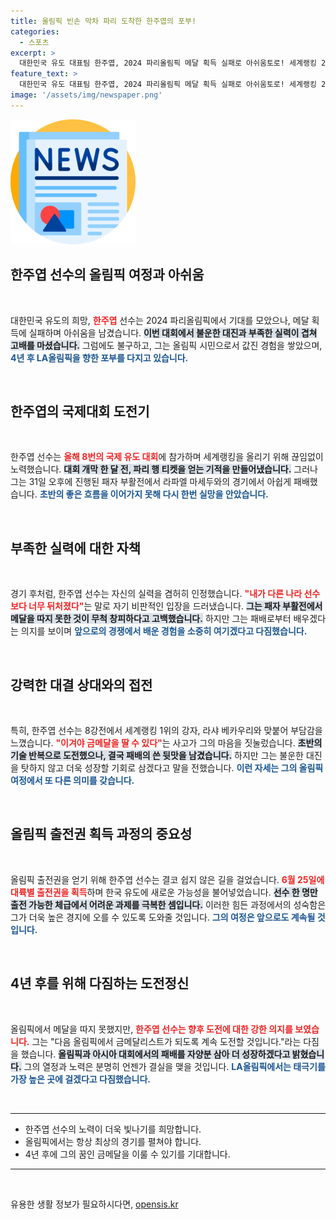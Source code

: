 ```yaml
---
title: 올림픽 빈손 막차 파리 도착한 한주엽의 포부!
categories:
  - 스포츠
excerpt: >
  대한민국 유도 대표팀 한주엽, 2024 파리올림픽 메달 획득 실패로 아쉬움토로! 세계랭킹 24위한 그는 강력한 우승 후보와의 대결에서 패배하며 너무 창피하다고 심정을 전했다. 다음 올림픽에서 금메달을 향한 도전을 다짐했다.
feature_text: >
  대한민국 유도 대표팀 한주엽, 2024 파리올림픽 메달 획득 실패로 아쉬움토로! 세계랭킹 24위한 그는 강력한 우승 후보와의 대결에서 패배하며 너무 창피하다고 심정을 전했다. 다음 올림픽에서 금메달을 향한 도전을 다짐했다.
image: '/assets/img/newspaper.png'
---
```


<p><img src="/assets/img/newspaper.png" alt="kimp 속보" /></p>

<h2 data-ke-size="size26">한주엽 선수의 올림픽 여정과 아쉬움</h2>

<p data-ke-size="size16">&nbsp;</p>  

<p>대한민국 유도의 희망, <b><span style="color: #ee2323;">한주엽</span></b> 선수는 2024 파리올림픽에서 기대를 모았으나, 메달 획득에 실패하며 아쉬움을 남겼습니다. <b><span style="background-color: #21538527;">이번 대회에서 불운한 대진과 부족한 실력이 겹쳐 고배를 마셨습니다.</span></b> 그럼에도 불구하고, 그는 올림픽 시민으로서 값진 경험을 쌓았으며, <b><span style="color: #1a5490;">4년 후 LA올림픽을 향한 포부를 다지고 있습니다.</span></b></p>

<p data-ke-size="size16">&nbsp;</p>  

<h2 data-ke-size="size26">한주엽의 국제대회 도전기</h2>

<p data-ke-size="size16">&nbsp;</p>  

<p>한주엽 선수는 <b><span style="color: #ee2323;">올해 8번의 국제 유도 대회</span></b>에 참가하며 세계랭킹을 올리기 위해 끊임없이 노력했습니다. <b><span style="background-color: #21538527;">대회 개막 한 달 전, 파리 행 티켓을 얻는 기적을 만들어냈습니다.</span></b> 그러나 그는 31일 오후에 진행된 패자 부활전에서 라파엘 마세두와의 경기에서 아쉽게 패배했습니다. <b><span style="color: #1a5490;">초반의 좋은 흐름을 이어가지 못해 다시 한번 실망을 안았습니다.</span></b></p>

<p data-ke-size="size16">&nbsp;</p>  

<h2 data-ke-size="size26">부족한 실력에 대한 자책</h2>

<p data-ke-size="size16">&nbsp;</p>  

<p>경기 후처럼, 한주엽 선수는 자신의 실력을 겸허히 인정했습니다. <b><span style="color: #ee2323;">"내가 다른 나라 선수보다 너무 뒤처졌다"</span></b>는 말로 자기 비판적인 입장을 드러냈습니다. <b><span style="background-color: #21538527;">그는 패자 부활전에서 메달을 따지 못한 것이 무척 창피하다고 고백했습니다.</span></b> 하지만 그는 패배로부터 배우겠다는 의지를 보이며 <b><span style="color: #1a5490;">앞으로의 경쟁에서 배운 경험을 소중히 여기겠다고 다짐했습니다.</span></b></p>

<p data-ke-size="size16">&nbsp;</p>  

<h2 data-ke-size="size26">강력한 대결 상대와의 접전</h2>

<p data-ke-size="size16">&nbsp;</p>  

<p>특히, 한주엽 선수는 8강전에서 세계랭킹 1위의 강자, 라샤 베카우리와 맞붙어 부담감을 느꼈습니다. <b><span style="color: #ee2323;">"이겨야 금메달을 딸 수 있다"</span></b>는 사고가 그의 마음을 짓눌렀습니다. <b><span style="background-color: #21538527;">초반의 기술 반복으로 도전했으나, 결국 패배의 쓴 뒷맛을 남겼습니다.</span></b> 하지만 그는 불운한 대진을 탓하지 않고 더욱 성장할 기회로 삼겠다고 말을 전했습니다. <b><span style="color: #1a5490;">이런 자세는 그의 올림픽 여정에서 또 다른 의미를 갖습니다.</span></b></p>

<p data-ke-size="size16">&nbsp;</p>  

<h2 data-ke-size="size26">올림픽 출전권 획득 과정의 중요성</h2>

<p data-ke-size="size16">&nbsp;</p>  

<p>올림픽 출전권을 얻기 위해 한주엽 선수는 결코 쉽지 않은 길을 걸었습니다. <b><span style="color: #ee2323;">6월 25일에 대륙별 출전권을 획득</span></b>하며 한국 유도에 새로운 가능성을 불어넣었습니다. <b><span style="background-color: #21538527;">선수 한 명만 출전 가능한 체급에서 어려운 과제를 극복한 셈입니다.</span></b> 이러한 힘든 과정에서의 성숙함은 그가 더욱 높은 경지에 오를 수 있도록 도와줄 것입니다. <b><span style="color: #1a5490;">그의 여정은 앞으로도 계속될 것입니다.</span></b></p>

<p data-ke-size="size16">&nbsp;</p>  

<h2 data-ke-size="size26">4년 후를 위해 다짐하는 도전정신</h2>

<p data-ke-size="size16">&nbsp;</p>  

<p>올림픽에서 메달을 따지 못했지만, <b><span style="color: #ee2323;">한주엽 선수는 향후 도전에 대한 강한 의지를 보였습니다.</span></b> 그는 "다음 올림픽에서 금메달리스트가 되도록 계속 도전할 것입니다."라는 다짐을 했습니다. <b><span style="background-color: #21538527;">올림픽과 아시아 대회에서의 패배를 자양분 삼아 더 성장하겠다고 밝혔습니다.</span></b> 그의 열정과 노력은 분명히 언젠가 결실을 맺을 것입니다. <b><span style="color: #1a5490;">LA올림픽에서는 태극기를 가장 높은 곳에 걸겠다고 다짐했습니다.</span></b></p>

<p data-ke-size="size16">&nbsp;</p>  

<hr>  

<ul>  
<li>한주엽 선수의 노력이 더욱 빛나기를 희망합니다.</li>  
<li>올림픽에서는 항상 최상의 경기를 펼쳐야 합니다.</li>  
<li>4년 후에 그의 꿈인 금메달을 이룰 수 있기를 기대합니다.</li>  
</ul>  

<hr>  

<p data-ke-size="size16">&nbsp;</p>  
유용한 생활 정보가 필요하시다면, <a href="https://opensis.kr" rel="dofollow">opensis.kr</a>


